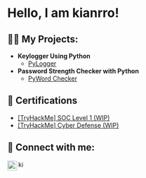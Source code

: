 <h1>Hello, I am kianrro! </h1>

<h2>👨‍💻 My Projects:</h2>

- <b> Keylogger Using Python </b>
  - [PyLogger](https://github.com/kianrro/PyLogger)
- <b> Password Strength Checker with Python </b>
  - [PyWord Checker](https://github.com/kianrro/kianrro)

<h2>📝 Certifications </h2>

- [[TryHackMe] SOC Level 1 (WIP)](https://github.com/kianrro/kianrro)
- [[TryHackMe] Cyber Defense (WIP)](https://github.com/kianrro/kianrro)

<h2> 🤳 Connect with me:</h2>

[<img align="left" alt="kianrro | LinkedIn" width="22px" src="https://cdn.jsdelivr.net/npm/simple-icons@v3/icons/linkedin.svg" />][linkedin]
[<img align="left" alt="kianrro | Indeed" width="15px" src="https://static-00.iconduck.com/assets.00/indeed-icon-1376x2048-vteecb57.png" />][indeed]


[indeed]: https://profile.indeed.com/p/carlosn-12cqh9d
[linkedin]: www.linkedin.com/in/carlos-nguy-2372082a8
